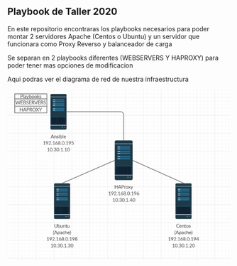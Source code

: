 ## Playbook de Taller 2020

En este repositorio encontraras los playbooks necesarios para poder montar 2 servidores Apache (Centos o Ubuntu) y un servidor que funcionara como Proxy Reverso y balanceador de carga

Se separan en 2 playbooks diferentes (WEBSERVERS Y HAPROXY) para poder tener mas opciones de modificacion


Aqui podras ver el diagrama de red de nuestra infraestructura

![Screenshot](estructura.jpg)
